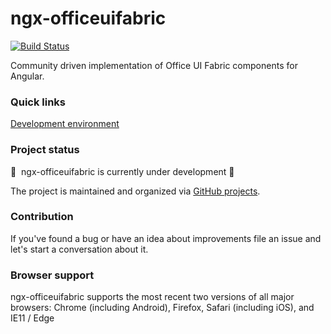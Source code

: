 # ngx-officeuifabric

[![Build Status](https://travis-ci.com/pterblgh/ngx-officeuifabric.svg?token=wjpawZuRgMUoW7YBWy4W&branch=travis)](https://travis-ci.com/pterblgh/ngx-officeuifabric)

Community driven implementation of Office UI Fabric components for Angular.

### Quick links
[Development environment](./DEV.md)

### Project status

🚧 &nbsp;ngx-officeuifabric is currently under development 🚧

The project is maintained and organized via [GitHub projects](https://github.com/pterblgh/ngx-officeuifabric/projects).

### Contribution

If you've found a bug or have an idea about improvements file an issue and let's start a conversation about it.

### Browser support
ngx-officeuifabric supports the most recent two versions of all major browsers:
Chrome (including Android), Firefox, Safari (including iOS), and IE11 / Edge
